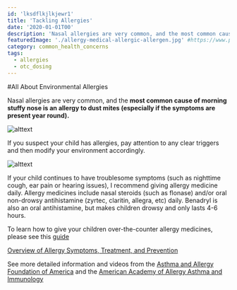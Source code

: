 ```yaml
---
id: 'lksdflkjlkjewr1'
title: 'Tackling Allergies'
date: '2020-01-01T00'
description: 'Nasal allergies are very common, and the most common cause of morning stuffy nose is an allergy to dust mites (especially if the symptoms are present year round).'
featuredImage: './allergy-medical-allergic-allergen.jpg' #https://www.pxfuel.com/en/free-photo-erbiw
category: common_health_concerns
tags:
  - allergies
  - otc_dosing
---
```


#All About Environmental Allergies

Nasal allergies are very common, and the **most common cause of
morning stuffy nose is an allergy to dust mites (especially if the symptoms are present year
round).** 

![alttext](https://community.aafa.org/fileSendAction/fcType/5/fcOid/504165950920930791/fodoid/504165950920930790/imageType/LARGE/inlineImage/true/asthma-awareness-common-allergic-triggers-dust-mites-mold-pets-pollen.png)

If you suspect your child has allergies, pay attention to any clear triggers and then modify your environment accordingly. 

![alttext](https://community.aafa.org/fileSendAction/fcType/0/fcOid/503602871236234768/filePointer/503602871236234793/fodoid/503602871236234788/imageType/MEDIUM/inlineImage/true/indoor-allergen-social-v2-AAFA.png)

If your child continues to have troublesome symptoms (such as nighttime cough, ear pain or hearing issues), I recommend giving allergy medicine daily.  Allergy medicines include nasal steroids (such as flonase) and/or oral non-drowsy antihistamine (zyrtec, claritin, allegra, etc) daily. Benadryl is also an oral antihistamine, but makes children drowsy and only lasts 4-6 hours.

To learn how to give your children over-the-counter allergy medicines, please see this [guide](https://mydoctor.kaiserpermanente.org/ncal/article/index.html?article_id=1278756&co=%2Fregions%2Fncal)


[Overview of Allergy Symptoms, Treatment, and Prevention](https://mydoctor.kaiserpermanente.org/ncal/structured-content/Condition_Allergic_Rhinitis_in_Children_-_Pedi_Allergy.xml?co=%2Fregions%2Fncal)

See more detailed information and videos from the [Asthma and Allergy Foundation of America](https://www.aafa.org/) and the [American Academy of Allergy Asthma and Immunology](https://www.aaaai.org/)
